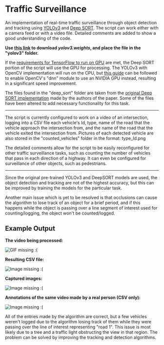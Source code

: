 # Traffic Surveillance

An implementation of real-time traffic surveillance through object detection and tracking using [YOLOv3](https://arxiv.org/abs/1804.02767) 
and [Deep SORT](https://arxiv.org/abs/1703.07402). The script can work either with a camera feed or with a video file.
Detailed comments are added to show a good understanding of the code.

**Use [this link](https://pjreddie.com/media/files/yolov3.weights)
to download *yolov3.weights*, and place the file in the "yolov3" folder.**

If the [requirements for TensorFlow to run on GPU](https://www.tensorflow.org/install/gpu) are met, the Deep SORT 
portion of the script will use the GPU for processing. The YOLOv3 with OpenCV implementation will run on the CPU, but 
[this guide](https://www.pyimagesearch.com/2020/02/03/how-to-use-opencvs-dnn-module-with-nvidia-gpus-cuda-and-cudnn/) 
can be followed to enable OpenCV's "dnn" module to use an NVIDIA GPU instead, resulting in a significant speed improvement.

The files found in the "deep_sort" folder are taken from the [original Deep SORT implementation](https://github.com/nwojke/deep_sort) 
made by the authors of the paper. Some of the files have been altered to add necessary functionality for this task.

---

The script is currently configured to work on a video of an intersection, logging into a CSV file each vehicle's Id, 
type, name of the road that the vehicle approach the intersection from, and the name of the road that the
vehicle exited the intersection from. Pictures of each detected vehicle are also stored in the "counted_vehicles"
folder in the format: type_Id.png

The detailed comments allow for the script to be easily reconfigured for other traffic surveillance tasks, 
such as counting the number of vehicles that pass in each direction of a highway. It can even be configured
for surveillance of other objects, such as pedestrians.

---

Since the original pre-trained YOLOv3 and DeepSORT models are used, the object detection and tracking are not of the
highest accuracy, but this can be improved by training the models for the particular task.

Another main issue which is yet to be resolved is that occlusions can cause the algorithm to lose track of an object 
for a brief period, and if this happens while the object is passing over a line segment of interest used for 
counting/logging, the object won't be counted/logged.

## Example Output

__The video being processed:__

![GIF missing :(](results.gif)

__Resulting CSV file:__

![Image missing :(](https://i.imgur.com/zqxE7E1.png)

__Captured images:__

![Image missing :(](https://i.imgur.com/CrqCiNS.png)

__Annotations of the same video made by a real person (CSV only):__

![Image missing :(](https://i.imgur.com/8mQsptr.png)

All of the entries made by the algorithm are correct, but a few vehicles weren't logged due to the algorithm losing
track of them while they were passing over the line of interest representing "road 1". This issue is most likely due
to a tree and a traffic light obstructing the view in that region. The problem can be solved by improving the 
tracking and detection algorithms.